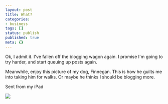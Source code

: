 ```yaml
---
layout: post
title: What?
categories: 
- business
tags: []
status: publish
published: true
meta: {}
---
```


Ok, I admit it. I've fallen off the blogging wagon again. I promise I'm going to try harder, and start queuing up posts again.

Meanwhile, enjoy this picture of my dog, Finnegan. This is how he guilts me into taking him for walks. Or maybe he thinks I should be blogging more.

Sent from my iPad
  
      
![](/squarespace_images/static_50d2902fe4b0959a0871a12c_50d29312e4b04687d9db341b_5143c7d8e4b089ea20d30b5c_1363396569441_iphone-%28null%29-0.jpg)
